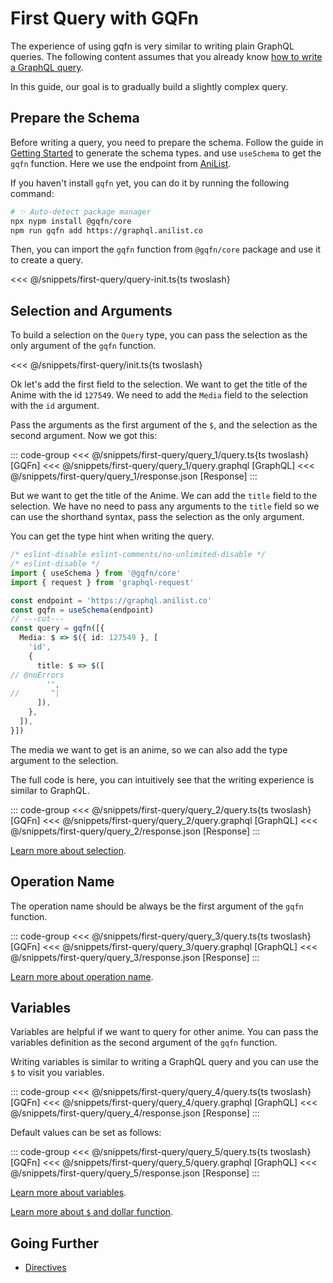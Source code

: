 # First Query with GQFn

The experience of using gqfn is very similar to writing plain GraphQL queries. The following content assumes that you already know [how to write a GraphQL query](https://graphql.org/learn/queries/).

In this guide, our goal is to gradually build a slightly complex query.

## Prepare the Schema

Before writing a query, you need to prepare the schema. Follow the guide in [Getting Started](./) to generate the schema types. and use `useSchema` to get the `gqfn` function. Here we use the endpoint from [AniList](https://anilist.gitbook.io/anilist-apiv2-docs/).

If you haven't install `gqfn` yet, you can do it by running the following command:
```bash
# ✨ Auto-detect package manager
npx nypm install @gqfn/core
npm run gqfn add https://graphql.anilist.co
```

Then, you can import the `gqfn` function from `@gqfn/core` package and use it to create a query.

<<< @/snippets/first-query/query-init.ts{ts twoslash}

## Selection and Arguments

To build a selection on the `Query` type, you can pass the selection as the only argument of the `gqfn` function.

<<< @/snippets/first-query/init.ts{ts twoslash}

Ok let's add the first field to the selection. We want to get the title of the Anime with the id `127549`. We need to add the `Media` field to the selection with the `id` argument.

Pass the arguments as the first argument of the `$`, and the selection as the second argument. Now we got this:

::: code-group
<<< @/snippets/first-query/query_1/query.ts{ts twoslash} [GQFn]
<<< @/snippets/first-query/query_1/query.graphql [GraphQL]
<<< @/snippets/first-query/query_1/response.json [Response]
:::

But we want to get the title of the Anime. We can add the `title` field to the selection. We have no need to pass any arguments to the `title` field so we can use the shorthand syntax, pass the selection as the only argument.

You can get the type hint when writing the query.

```ts twoslash [Query Builder]
/* eslint-disable eslint-comments/no-unlimited-disable */
/* eslint-disable */
import { useSchema } from '@gqfn/core'
import { request } from 'graphql-request'

const endpoint = 'https://graphql.anilist.co'
const gqfn = useSchema(endpoint)
// ---cut---
const query = gqfn([{
  Media: $ => $({ id: 127549 }, [
    'id',
    {
      title: $ => $([
// @noErrors
        '',
//       ^|
      ]),
    },
  ]),
}])
```

The media we want to get is an anime, so we can also add the type argument to the selection.

The full code is here, you can intuitively see that the writing experience is similar to GraphQL.

::: code-group
<<< @/snippets/first-query/query_2/query.ts{ts twoslash} [GQFn]
<<< @/snippets/first-query/query_2/query.graphql [GraphQL]
<<< @/snippets/first-query/query_2/response.json [Response]
:::

[Learn more about selection](/runtime/selection).

## Operation Name

The operation name should be always be the first argument of the `gqfn` function.

::: code-group
<<< @/snippets/first-query/query_3/query.ts{ts twoslash} [GQFn]
<<< @/snippets/first-query/query_3/query.graphql [GraphQL]
<<< @/snippets/first-query/query_3/response.json [Response]
:::

[Learn more about operation name](/runtime/#name).

## Variables

Variables are helpful if we want to query for other anime. You can pass the variables definition as the second argument of the `gqfn` function.

Writing variables is similar to writing a GraphQL query and you can use the `$` to visit you variables.

::: code-group
<<< @/snippets/first-query/query_4/query.ts{ts twoslash} [GQFn]
<<< @/snippets/first-query/query_4/query.graphql [GraphQL]
<<< @/snippets/first-query/query_4/response.json [Response]
:::

Default values can be set as follows:

::: code-group
<<< @/snippets/first-query/query_5/query.ts{ts twoslash} [GQFn]
<<< @/snippets/first-query/query_5/query.graphql [GraphQL]
<<< @/snippets/first-query/query_5/response.json [Response]
:::

[Learn more about variables](/runtime/#variables).

[Learn more about `$` and dollar function](/runtime/dollar).

## Going Further

- [Directives](/runtime/directive)
